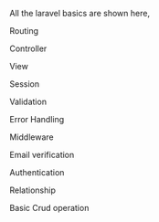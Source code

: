 All the laravel basics are shown here,

Routing

Controller

View

Session

Validation

Error Handling

Middleware

Email verification

Authentication

Relationship

Basic Crud operation